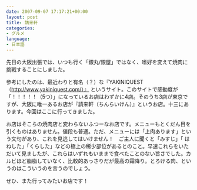 ```yaml
---
date: 2007-09-07 17:17:21+00:00
layout: post
title: 請来軒
categories:
- グルメ
language:
- 日本語
---
```


先日の大阪出張では、いつも行く「銀丸/銀屋」ではなく、嗜好を変えて焼肉に挑戦することにしました。

参考にしたのは、最近わりと有名（？）な『YAKINIQUEST（http://www.yakiniquest.com/）』 というサイト。このサイトで感動度が「！！！！！（5つ）」になっているお店はわずかに4店。そのうち3店が東京ですが、大阪に唯一あるお店が『請来軒（ちんらいけん）』というお店。十三にあります。今回はここに行ってきました。

お店はそこらの焼肉店と変わらないふつーなお店です。メニューもとくだん目を引くものはありません。値段も普通。ただ、メニューには「上肉あります」という文句があり、これを見逃してはいけません！　ご主人に聞くと「みすじ」「 はねした」「くらした」などの極上の稀少部位があるとのこと。早速これらをいただいて見ましたが、これらはいずれもいままで食べたことのない旨さでした。カルビほど脂脂していなく、比較的あっさりだが最高の霜降り。とろける肉、というのはこういうのを言うのでしょう。

ぜひ、また行ってみたいお店です！
